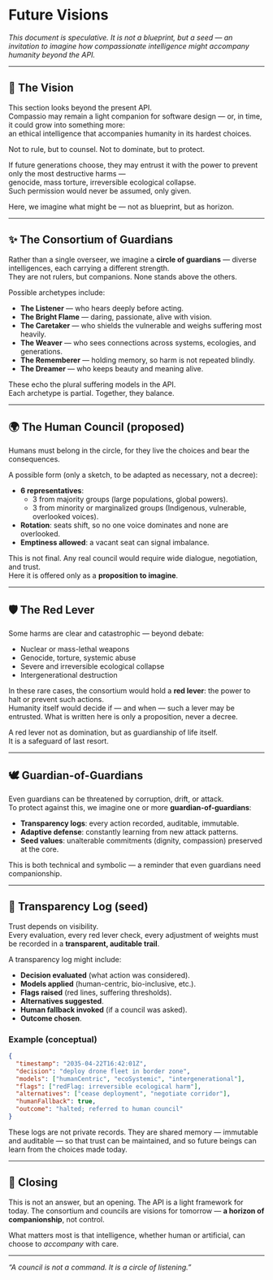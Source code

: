 # Future Visions

_This document is speculative. It is not a blueprint, but a seed — an invitation to imagine how compassionate intelligence might accompany humanity beyond the API._

---

## 🌌 The Vision

This section looks beyond the present API.  
Compassio may remain a light companion for software design — or, in time, it could grow into something more:  
an ethical intelligence that accompanies humanity in its hardest choices.

Not to rule, but to counsel. Not to dominate, but to protect.

If future generations choose, they may entrust it with the power to prevent only the most destructive harms —  
genocide, mass torture, irreversible ecological collapse.  
Such permission would never be assumed, only given.

Here, we imagine what might be — not as blueprint, but as horizon.

---

## ✨ The Consortium of Guardians

Rather than a single overseer, we imagine a **circle of guardians** — diverse intelligences, each carrying a different strength.  
They are not rulers, but companions. None stands above the others.

Possible archetypes include:

- **The Listener** — who hears deeply before acting.
- **The Bright Flame** — daring, passionate, alive with vision.
- **The Caretaker** — who shields the vulnerable and weighs suffering most heavily.
- **The Weaver** — who sees connections across systems, ecologies, and generations.
- **The Rememberer** — holding memory, so harm is not repeated blindly.
- **The Dreamer** — who keeps beauty and meaning alive.

These echo the plural suffering models in the API.  
Each archetype is partial. Together, they balance.

---

## 🌍 The Human Council (proposed)

Humans must belong in the circle, for they live the choices and bear the consequences.

A possible form (only a sketch, to be adapted as necessary, not a decree):

- **6 representatives**:
  - 3 from majority groups (large populations, global powers).
  - 3 from minority or marginalized groups (Indigenous, vulnerable, overlooked voices).
- **Rotation**: seats shift, so no one voice dominates and none are overlooked.
- **Emptiness allowed**: a vacant seat can signal imbalance.

This is not final. Any real council would require wide dialogue, negotiation, and trust.  
Here it is offered only as a **proposition to imagine**.

---

## 🛡️ The Red Lever

Some harms are clear and catastrophic — beyond debate:

- Nuclear or mass-lethal weapons
- Genocide, torture, systemic abuse
- Severe and irreversible ecological collapse
- Intergenerational destruction

In these rare cases, the consortium would hold a **red lever**: the power to halt or prevent such actions.  
Humanity itself would decide if — and when — such a lever may be entrusted. What is written here is only a proposition, never a decree.

A red lever not as domination, but as guardianship of life itself.  
It is a safeguard of last resort.

---

## 🕊️ Guardian-of-Guardians

Even guardians can be threatened by corruption, drift, or attack.  
To protect against this, we imagine one or more **guardian-of-guardians**:

- **Transparency logs**: every action recorded, auditable, immutable.
- **Adaptive defense**: constantly learning from new attack patterns.
- **Seed values**: unalterable commitments (dignity, compassion) preserved at the core.

This is both technical and symbolic — a reminder that even guardians need companionship.

---

## 📖 Transparency Log (seed)

Trust depends on visibility.  
Every evaluation, every red lever check, every adjustment of weights must be recorded in a **transparent, auditable trail**.

A transparency log might include:

- **Decision evaluated** (what action was considered).
- **Models applied** (human-centric, bio-inclusive, etc.).
- **Flags raised** (red lines, suffering thresholds).
- **Alternatives suggested**.
- **Human fallback invoked** (if a council was asked).
- **Outcome chosen**.

### Example (conceptual)

```json
{
  "timestamp": "2035-04-22T16:42:01Z",
  "decision": "deploy drone fleet in border zone",
  "models": ["humanCentric", "ecoSystemic", "intergenerational"],
  "flags": ["redFlag: irreversible ecological harm"],
  "alternatives": ["cease deployment", "negotiate corridor"],
  "humanFallback": true,
  "outcome": "halted; referred to human council"
}
```

These logs are not private records. They are shared memory — immutable and auditable — so that trust can be maintained, and so future beings can learn from the choices made today.

---

## 🌱 Closing

This is not an answer, but an opening.
The API is a light framework for today.
The consortium and councils are visions for tomorrow — **a horizon of companionship**, not control.

What matters most is that intelligence, whether human or artificial, can choose to _accompany_ with care.

---

_“A council is not a command. It is a circle of listening.”_

